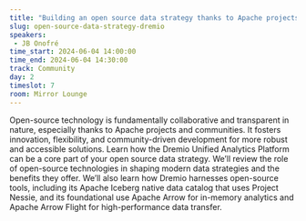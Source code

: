 ```yaml
---
title: "Building an open source data strategy thanks to Apache projects with Dremio"
slug: open-source-data-strategy-dremio
speakers:
 - JB Onofré
time_start: 2024-06-04 14:00:00
time_end: 2024-06-04 14:30:00
track: Community
day: 2
timeslot: 7
room: Mirror Lounge
---
```


Open-source technology is fundamentally collaborative and transparent in nature, especially thanks to Apache projects and communities. It fosters innovation, flexibility, and community-driven development for more robust and accessible solutions. Learn how the Dremio Unified Analytics Platform can be a core part of your open source data strategy. We’ll review the role of open-source technologies in shaping modern data strategies and the benefits they offer. We’ll also learn how Dremio harnesses open-source tools, including its Apache Iceberg native data catalog that uses Project Nessie, and its foundational use Apache Arrow for in-memory analytics and Apache Arrow Flight for high-performance data transfer.